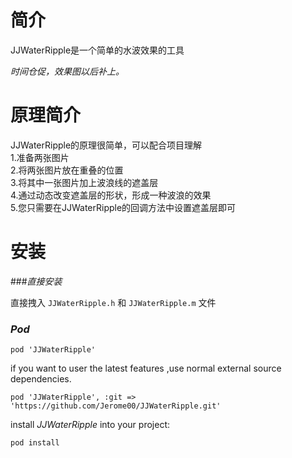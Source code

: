 # 简介
JJWaterRipple是一个简单的水波效果的工具 

*时间仓促，效果图以后补上。*

# 原理简介
JJWaterRipple的原理很简单，可以配合项目理解   
1.准备两张图片  
2.将两张图片放在重叠的位置  
3.将其中一张图片加上波浪线的遮盖层  
4.通过动态改变遮盖层的形状，形成一种波浪的效果  
5.您只需要在JJWaterRipple的回调方法中设置遮盖层即可

# 安装

###*直接安装*

直接拽入 `JJWaterRipple.h` 和 `JJWaterRipple.m` 文件

### *Pod*
	pod 'JJWaterRipple'

if you want to user the latest features ,use normal external source dependencies.

	pod 'JJWaterRipple', :git => 'https://github.com/Jerome00/JJWaterRipple.git'

install *JJWaterRipple* into your project:

	pod install